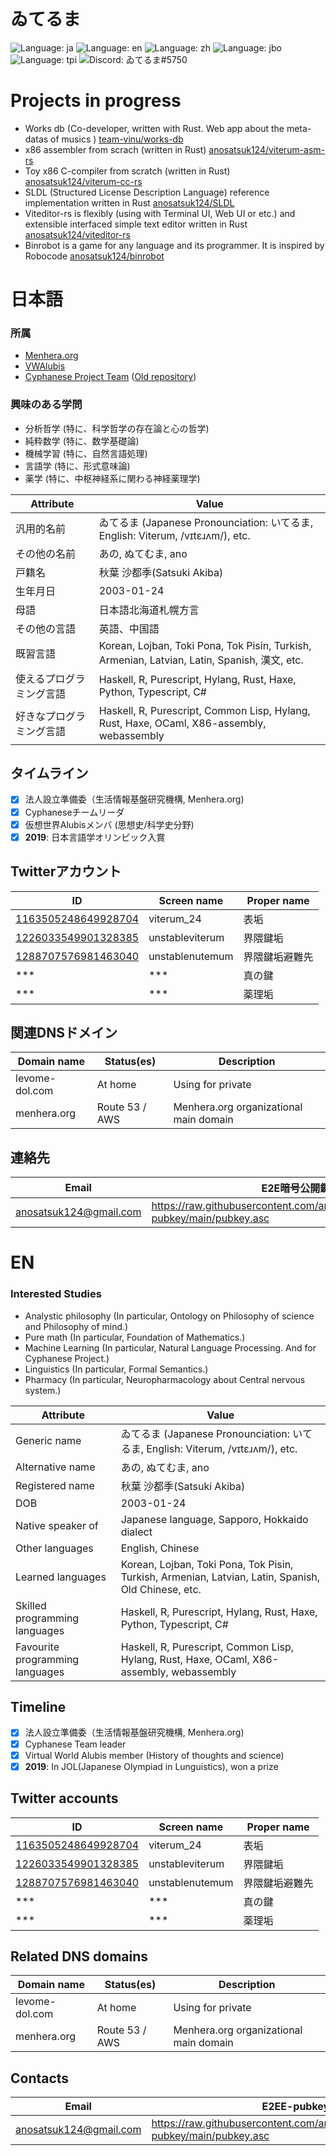 # ゐてるま

![Language: ja](https://img.shields.io/badge/lang-ja-pink)
![Language: en](https://img.shields.io/badge/lang-en-purple)
![Language: zh](https://img.shields.io/badge/lang-zh-purple)
![Language: jbo](https://img.shields.io/badge/lang-jbo-purple)
![Language: tpi](https://img.shields.io/badge/lang-tpi-purple)
![Discord: ゐてるま#5750](https://img.shields.io/static/v1?label=Discord&message=ゐてるま%235750&color=ca97bf)

# Projects in progress
- Works db (Co-developer, written with Rust. Web app about the meta-datas of musics ) [team-vinu/works-db](https://github.com/team-vinu/works-db)
- x86 assembler from scrach (written in Rust) [anosatsuk124/viterum-asm-rs](https://github.com/anosatsuk124/viterum-asm-rs)
- Toy x86 C-compiler from scratch (written in Rust) [anosatsuk124/viterum-cc-rs](https://github.com/anosatsuk124/viterum-cc-rs)
- SLDL (Structured License Description Language) reference implementation written in Rust [anosatsuk124/SLDL](https://github.com/anosatsuk124/SLDL)
- Viteditor-rs is flexibly (using with Terminal UI, Web UI or etc.) and extensible interfaced simple text editor written in Rust [anosatsuk124/viteditor-rs](https://github.com/anosatsuk124/viteditor-rs)
- Binrobot is a game for any language and its programmer. It is inspired by Robocode [anosatsuk124/binrobot](https://github.com/anosatsuk124/binrobot)

# 日本語

### 所属

- [Menhera.org](https://www.menhera.org)
- [VWAlubis](https://pianists.github.io/PsMemoBlog/conworld/)
- [Cyphanese Project Team](https://github.com/anosatsuk124/Cyphanese) ([Old repository](https://github.com/anosatsuk124/Cyphanese-archived))

### 興味のある学問

- 分析哲学 (特に、科学哲学の存在論と心の哲学)
- 純粋数学 (特に、数学基礎論)
- 機械学習 (特に、自然言語処理)
- 言語学 (特に、形式意味論)
- 薬学 (特に、中枢神経系に関わる神経薬理学)


Attribute | Value
----------|-------
汎用的名前 | ゐてるま (Japanese Pronounciation: いてるま, English: Viterum, /vɪtɛɹʌm/), etc.
その他の名前 | あの, ぬてむま, ano
戸籍名 | 秋葉 沙都季(Satsuki Akiba)
生年月日 | 2003-01-24
母語 | 日本語北海道札幌方言
その他の言語 | 英語、中国語
既習言語 | Korean, Lojban, Toki Pona, Tok Pisin, Turkish, Armenian, Latvian, Latin, Spanish, 漢文, etc.
使えるプログラミング言語 | Haskell, R, Purescript, Hylang, Rust, Haxe, Python, Typescript, C#
好きなプログラミング言語 | Haskell, R, Purescript, Common Lisp, Hylang, Rust, Haxe, OCaml, X86-assembly, webassembly

## タイムライン

- [x] 法人設立準備委（生活情報基盤研究機構, Menhera.org)
- [x] Cyphaneseチームリーダ
- [x] 仮想世界Alubisメンバ (思想史/科学史分野)
- [x] **2019**: 日本言語学オリンピック入賞

## Twitterアカウント

 ID | Screen name | Proper name 
----|-------------|-------------
[1163505248649928704](https://twitter.com/viterum_24) | viterum_24 | 表垢
[1226033549901328385](https://twitter.com/unstableviterum) | unstableviterum | 界隈鍵垢
[1288707576981463040](https://twitter.com/unstablenutemum) | unstablenutemum | 界隈鍵垢避難先
*** | *** | 真の鍵
*** | *** | 薬理垢

## 関連DNSドメイン

Domain name | Status(es) | Description
------------|------------|-------------
levome-dol.com | At home | Using for private
menhera.org | Route 53 / AWS | Menhera.org organizational main domain

## 連絡先

Email | E2E暗号公開鍵
------|-------------
<anosatsuk124@gmail.com> | https://raw.githubusercontent.com/anosatsuk124/Openpgp-pubkey/main/pubkey.asc

# EN

### Interested Studies

- Analystic philosophy (In particular, Ontology on Philosophy of science and Philosophy of mind.)
- Pure math (In particular, Foundation of Mathematics.)
- Machine Learning (In particular, Natural Language Processing. And for Cyphanese Project.)
- Linguistics (In particular, Formal Semantics.)
- Pharmacy (In particular, Neuropharmacology about Central nervous system.)


Attribute | Value
----------|-------
Generic name | ゐてるま (Japanese Pronounciation: いてるま, English: Viterum, /vɪtɛɹʌm/), etc.
Alternative name | あの, ぬてむま, ano
Registered name | 秋葉 沙都季(Satsuki Akiba)
DOB | 2003-01-24
Native speaker of | Japanese language, Sapporo, Hokkaido dialect
Other languages | English, Chinese
Learned languages | Korean, Lojban, Toki Pona, Tok Pisin, Turkish, Armenian, Latvian, Latin, Spanish, Old Chinese, etc.
Skilled programming languages | Haskell, R, Purescript, Hylang, Rust, Haxe, Python, Typescript, C#
Favourite programming languages | Haskell, R, Purescript, Common Lisp, Hylang, Rust, Haxe, OCaml, X86-assembly, webassembly

## Timeline

- [x] 法人設立準備委（生活情報基盤研究機構, Menhera.org)
- [x] Cyphanese Team leader
- [x] Virtual World Alubis member (History of thoughts and science)
- [x] **2019**: In JOL(Japanese Olympiad in Lunguistics), won a prize

## Twitter accounts
 ID | Screen name | Proper name 
----|-------------|-------------
[1163505248649928704](https://twitter.com/viterum_24) | viterum_24 | 表垢
[1226033549901328385](https://twitter.com/unstableviterum) | unstableviterum | 界隈鍵垢
[1288707576981463040](https://twitter.com/unstablenutemum) | unstablenutemum | 界隈鍵垢避難先
*** | *** | 真の鍵
*** | *** | 薬理垢

## Related DNS domains
Domain name | Status(es) | Description
------------|------------|-------------
levome-dol.com | At home | Using for private
menhera.org | Route 53 / AWS | Menhera.org organizational main domain

## Contacts
Email | E2EE-pubkey
------|-------------
<anosatsuk124@gmail.com> | https://raw.githubusercontent.com/anosatsuk124/Openpgp-pubkey/main/pubkey.asc
